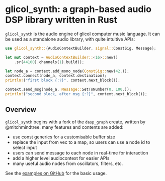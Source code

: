 # glicol_synth: a graph-based audio DSP library written in Rust

`glicol_synth` is the audio engine of glicol computer music language.
It can be used as a standalone audio library, with quite intuitive APIs:

```rust
use glicol_synth::{AudioContextBuilder, signal::ConstSig, Message};

let mut context = AudioContextBuilder::<16>::new()
    .sr(44100).channels(1).build();

let node_a = context.add_mono_node(ConstSig::new(42.));
context.connect(node_a, context.destination);
println!("first block {:?}", context.next_block());

context.send_msg(node_a, Message::SetToNumber(0, 100.));
println!("second block, after msg {:?}", context.next_block());
```

## Overview

`glicol_synth` begins with a fork of the `dasp_graph` create, written by @mitchmindtree.
many features and contents are added:

- use const generics for a customisable buffer size
- replace the input from vec to a map, so users can use a node id to select input
- users can send message to each node in real-time for interaction
- add a higher level audiocontext for easier APIs
- many useful audio nodes from oscillators, filters, etc.

See the [examples on GitHub](https://github.com/chaosprint/glicol/tree/main/rs/synth/examples) for the basic usage.
